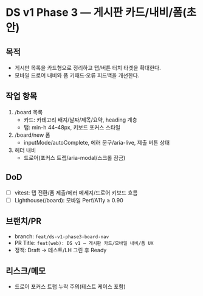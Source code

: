 # DS v1 Phase 3 — 게시판 카드/내비/폼(초안)

## 목적
- 게시판 목록을 카드형으로 정리하고 탭/버튼 터치 타겟을 확대한다.
- 모바일 드로어 내비와 폼 키패드·오류 피드백을 개선한다.

## 작업 항목
1) /board 목록
   - 카드: 카테고리 배지/날짜/제목/요약, heading 계층
   - 탭: min-h 44–48px, 키보드 포커스 스타일
2) /board/new 폼
   - inputMode/autoComplete, 에러 문구/aria-live, 제출 버튼 상태
3) 헤더 내비
   - 드로어(포커스 트랩/aria-modal/스크롤 잠금)

## DoD
- [ ] vitest: 탭 전환/폼 제출/에러 메세지/드로어 키보드 흐름
- [ ] Lighthouse(/board): 모바일 Perf/A11y ≥ 0.90

## 브랜치/PR
- branch: `feat/ds-v1-phase3-board-nav`
- PR Title: `feat(web): DS v1 — 게시판 카드/모바일 내비/폼 UX`
- 정책: Draft → 테스트/LH 그린 후 Ready

## 리스크/메모
- 드로어 포커스 트랩 누락 주의(테스트 케이스 포함)
